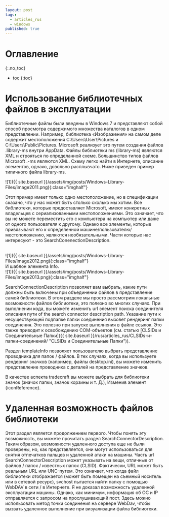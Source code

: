 ```yaml
---
layout: post
tags:
  - articles_rus
  - windows
published: true
---
```

# Оглавление
{:.no_toc}

* toc
{:toc}

# Использование библиотечных файлов в эксплуатации

Библиотечные файлы были введены в Windows 7 и представляют собой способ просмотра содержимого множества каталогов в одном представлении. Например, библиотека «Изображения» на самом деле содержит местоположения C:\\Users\\User\\Pictures и C:\\Users\\Public\\Pictures. Microsoft реализует это путем создания файлов .library-ms внутри AppData. Файлы библиотеки ms (library-ms) являются XML и строяться по определанной схеме. Большинство типов файлов Microsoft .-ms являются XML. Схему легко найти в Интернете, описание элементов, однако, довольно расплывчато. Ниже приведен пример типичного файла library-ms.

![1]({{ site.baseurl }}/assets/img/posts/Windows-Library-Files/image2011.png){:class="imghalf"}

Этот пример имеет только одно местоположение, но в спецификации сказано, что у нас может быть столько сколько мы хотим. Все библиотеки, которые предоставляет Microsoft, имеют конкретных владельцев с сериализованными местоположениями. Это означает, что вы не можете переместить его с компьютера на компьютер или даже от одного пользователя к другому. Однако все элементы, которые привязывают его к определенной машине/пользователю/местоположению, являются необязательными. Части которые нас интересуют - это SearchConenectionDescription.

<br>
![1]({{ site.baseurl }}/assets/img/posts/Windows-Library-Files/image2012.png){:class="imghalf"}
<br>
								И шаблон элемента Info.
<br>
![1]({{ site.baseurl }}/assets/img/posts/Windows-Library-Files/image2013.png){:class="imghalf"}
<br>

SearchConnectionDescription позволяет вам выбрать, какие пути должны быть включены при объединении файлов в представление самой библиотеки. В этом разделе мы просто рассмотрим локальные возможности файлов библиотеки, это полезно во многих случаях. При выполнении кода, вы можете изменить url элемент поиска соединителя описания пути of the search connector description path. Указание пути к несуществующей подпапке папки соединения вызовет рендеринг папки соединения. Это полезно при запуске выполнения в файле ссылок. Это также приводит к освобождению COM-объектов (см. статью [CLSIDs и Соединительные Папки]({{ site.baseurl }}/rus/articles_rus/CLSIDs-и-папки-соединений/ "CLSIDs и Соединительные Папки")).

 

Раздел templateInfo позволяет пользователю выбрать представление проводника для папок / файлов. В тех случаях, когда вы используете рендеринг значков (например, файлы desktop.ini), вы можете изменить представление проводника с деталей на представление значков.



В качестве аспекта tradecraft вы можете выбрать для библиотеки значок (значок папки, значок корзины и т. Д.), Изменив элемент {iconReference}.

# Удаленная возможность файлов библиотеки

Этот раздел является продолжением первого. Чтобы понять эту возможность, вы можете прочитать раздел SearchConnectorDescription. Таким образом, возможности удаленного доступа еще не были проверены, но, как представляется, они могут использоваться для снятия отпечатков пальцев и удаленной атаки на машины. Часть url SearchConnectorDescription может указывать на вещи, отличные от файлов / папок / известных папок (CLSID). Фактически, URL может быть реальным URL или UNC-путем. Это означает, что когда файл библиотеки отображается (может быть помещен на съемный носитель или в сетевой ресурс), svchost пытается найти папку с помощью WebDAV в сети / в Интернете. Я не доказал возможность удаленной эксплуатации машины. Однако, как минимум, информация об ОС и IP отправляется с запросом на прослушивающий пост. Здесь можно использовать метод точки соединения на сервере WebDav, чтобы вызвать удаленное выполнение при визуализации файла библиотеки.

